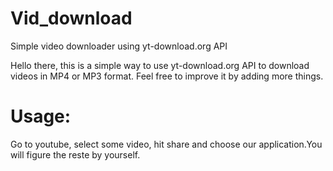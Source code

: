 # Vid_download
Simple video downloader using yt-download.org API

Hello there, this is a simple way to use yt-download.org API to download videos in MP4 or MP3 format.
Feel free to improve it by adding more things.
# Usage:
Go to youtube, select some video, hit share and choose our application.You will figure the reste by yourself.
